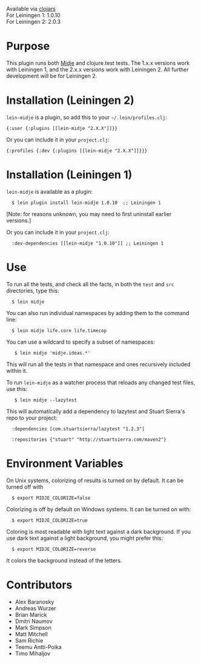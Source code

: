 Available via [clojars](http://clojars.org/search?q=lein-midje)   
For Leiningen 1: 1.0.10    
For Leiningen 2: 2.0.3    

Purpose
==========

This plugin runs both
[Midje](https://github.com/marick/Midje) and clojure.test
tests. The 1.x.x versions work with Leiningen 1, and the
2.x.x versions work with Leiningen 2. All further
development will be for Leiningen 2.


Installation (Leiningen 2)
==========

`lein-midje` is a plugin, so add this to your
`~/.lein/profiles.clj`:

    {:user {:plugins [[lein-midje "2.X.X"]]}}

Or you can include it in your `project.clj`:

    {:profiles {:dev {:plugins [[lein-midje "2.X.X"]]}}}

Installation (Leiningen 1)
==========

`lein-midje` is available as a plugin:

      $ lein plugin install lein-midje 1.0.10  ;; Leiningen 1

[Note: for reasons unknown, you may need to first uninstall
earlier versions.]

Or you can include it in your `project.clj`:

      :dev-dependencies [[lein-midje "1.0.10"]] ;; Leiningen 1

Use
==========

To run all the tests, and check all the facts, in both the
`test` and `src` directories, type this:

      $ lein midje 

You can also run individual namespaces by adding them to the
command line:

      $ lein midje life.core life.timecop

You can use a wildcard to specify a subset of namespaces:

       $ lein midje 'midje.ideas.*'

This will run all the tests in that namespace and ones
recursively included within it.

To run `lein-midje` as a watcher process that reloads any
changed test files, use this:

       $ lein midje --lazytest

This will automatically add a dependency to lazytest and Stuart Sierra's repo to your project:

      :dependencies [com.stuartsierra/lazytest "1.2.3"]

      :repositories {"stuart" "http://stuartsierra.com/maven2"}

Environment Variables
==============

On Unix systems, colorizing of results is turned on by default. It can be
turned off with

      $ export MIDJE_COLORIZE=false

Colorizing is off by default on Windows systems. It can be
turned on with:

      $ export MIDJE_COLORIZE=true

Coloring is most readable with light text against a dark
background. If you use dark text against a light background,
you might prefer this:

      $ export MIDJE_COLORIZE=reverse

It colors the background instead of the letters.

Contributors
==========

* Alex Baranosky
* Andreas Wurzer
* Brian Marick
* Dmitri Naumov
* Mark Simpson
* Matt Mitchell
* Sam Richie
* Teemu Antti-Poika
* Timo Mihaljov
